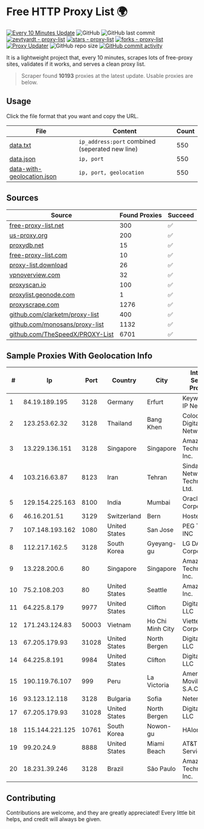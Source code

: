 
# Free HTTP Proxy List 🌍

[![Every 10 Minutes Update](https://github.com/mertguvencli/http-proxy-list/actions/workflows/main.yml/badge.svg?branch=main)](https://github.com/mertguvencli/http-proxy-list/actions/workflows/main.yml)
![GitHub](https://img.shields.io/github/license/mertguvencli/http-proxy-list)
![GitHub last commit](https://img.shields.io/github/last-commit/mertguvencli/http-proxy-list)
[![zevtyardt - proxy-list](https://img.shields.io/static/v1?label=zevtyardt&message=proxy-list&color=blue&logo=github)](https://github.com/zevtyardt/proxy-list "Go to GitHub repo")
[![stars - proxy-list](https://img.shields.io/github/stars/zevtyardt/proxy-list?style=social)](https://github.com/zevtyardt/proxy-list)
[![forks - proxy-list](https://img.shields.io/github/forks/zevtyardt/proxy-list?style=social)](https://github.com/zevtyardt/proxy-list)
[![Proxy Updater](https://github.com/zevtyardt/proxy-list/workflows/Proxy%20Updater/badge.svg)](https://github.com/zevtyardt/proxy-list/actions?query=workflow:"Proxy+Updater")
![GitHub repo size](https://img.shields.io/github/repo-size/zevtyardt/proxy-list)
[![GitHub commit activity](https://img.shields.io/github/commit-activity/m/zevtyardt/proxy-list?logo=commits)](https://github.com/zevtyardt/proxy-list/commits/main)

It is a lightweight project that, every 10 minutes, scrapes lots of free-proxy sites, validates if it works, and serves a clean proxy list.

> Scraper found **10193** proxies at the latest update. Usable proxies are below.

## Usage

Click the file format that you want and copy the URL.

|File|Content|Count|
|----|-------|-----|
|[data.txt](https://raw.githubusercontent.com/mertguvencli/http-proxy-list/main/proxy-list/data.txt)|`ip_address:port` combined (seperated new line)|550|
|[data.json](https://raw.githubusercontent.com/mertguvencli/http-proxy-list/main/proxy-list/data.json)|`ip, port`|550|
|[data-with-geolocation.json](https://raw.githubusercontent.com/mertguvencli/http-proxy-list/main/proxy-list/data-with-geolocation.json)|`ip, port, geolocation`|550|

## Sources

|Source|Found Proxies|Succeed|
|------|-------------|-------|
|[free-proxy-list.net](https://free-proxy-list.net)|300|✅|
|[us-proxy.org](https://www.us-proxy.org)|200|✅|
|[proxydb.net](http://proxydb.net)|15|✅|
|[free-proxy-list.com](https://free-proxy-list.com/?page=&port=&type%5B%5D=http&type%5B%5D=https&up_time=0&search=Search)|10|✅|
|[proxy-list.download](https://www.proxy-list.download/HTTP)|26|✅|
|[vpnoverview.com](https://vpnoverview.com/privacy/anonymous-browsing/free-proxy-servers)|32|✅|
|[proxyscan.io](https://www.proxyscan.io)|100|✅|
|[proxylist.geonode.com](https://proxylist.geonode.com/api/proxy-list?limit=300&page=1&sort_by=lastChecked&sort_type=desc&protocols=http,https)|1|✅|
|[proxyscrape.com](https://api.proxyscrape.com/v2/?request=displayproxies&protocol=http&timeout=10000&country=all&ssl=all&anonymity=all)|1276|✅|
|[github.com/clarketm/proxy-list](https://raw.githubusercontent.com/clarketm/proxy-list/master/proxy-list-raw.txt)|400|✅|
|[github.com/monosans/proxy-list](https://raw.githubusercontent.com/monosans/proxy-list/main/proxies/http.txt)|1132|✅|
|[github.com/TheSpeedX/PROXY-List](https://raw.githubusercontent.com/TheSpeedX/PROXY-List/master/http.txt)|6701|✅|


## Sample Proxies With Geolocation Info

|#|Ip|Port|Country|City|Internet Service Provider|
|-|--|----|-------|----|-------------------------|
|1|84.19.189.195|3128|Germany|Erfurt|Keyweb AG IP Network|
|2|123.253.62.32|3128|Thailand|Bang Khen|Colodee Digital Network CO|
|3|13.229.136.151|3128|Singapore|Singapore|Amazon Technologies Inc.|
|4|103.216.63.87|8123|Iran|Tehran|Sindad Network Technology Ltd.|
|5|129.154.225.163|8100|India|Mumbai|Oracle Corporation|
|6|46.16.201.51|3129|Switzerland|Bern|Hosteur SA|
|7|107.148.193.162|1080|United States|San Jose|PEG TECH INC|
|8|112.217.162.5|3128|South Korea|Gyeyang-gu|LG DACOM Corporation|
|9|13.228.200.6|80|Singapore|Singapore|Amazon Technologies Inc.|
|10|75.2.108.203|80|United States|Seattle|Amazon.com, Inc.|
|11|64.225.8.179|9977|United States|Clifton|DigitalOcean, LLC|
|12|171.243.124.83|50003|Vietnam|Ho Chi Minh City|Viettel Corporation|
|13|67.205.179.93|31028|United States|North Bergen|DigitalOcean, LLC|
|14|64.225.8.191|9984|United States|Clifton|DigitalOcean, LLC|
|15|190.119.76.107|999|Peru|La Victoria|America Movil Peru S.A.C.|
|16|93.123.12.118|3128|Bulgaria|Sofia|Neterra Ltd.|
|17|67.205.179.93|31028|United States|North Bergen|DigitalOcean, LLC|
|18|115.144.221.125|10761|South Korea|Nowon-gu|HAIonNet|
|19|99.20.24.9|8888|United States|Miami Beach|AT&T Services, Inc.|
|20|18.231.39.246|3128|Brazil|São Paulo|Amazon Technologies Inc.|



## Contributing

Contributions are welcome, and they are greatly appreciated! Every
little bit helps, and credit will always be given.


